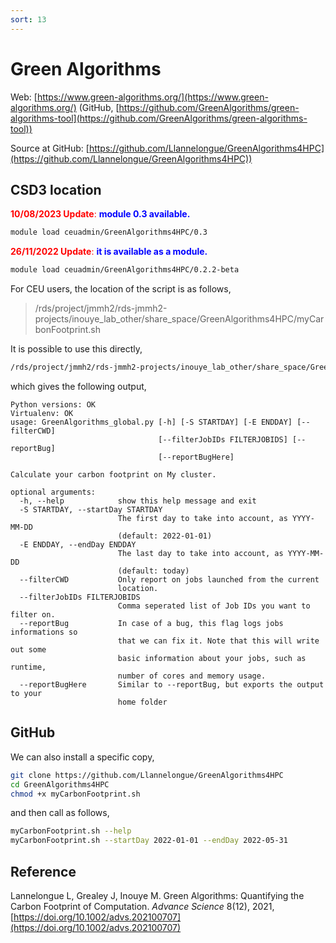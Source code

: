 ```yaml
---
sort: 13
---
```


# Green Algorithms

Web: [https://www.green-algorithms.org/](https://www.green-algorithms.org/) (GitHub, [https://github.com/GreenAlgorithms/green-algorithms-tool](https://github.com/GreenAlgorithms/green-algorithms-tool))

Source at GitHub: [https://github.com/Llannelongue/GreenAlgorithms4HPC](https://github.com/Llannelongue/GreenAlgorithms4HPC))

## CSD3 location

<font color="red"><b>10/08/2023 Update</b>: </font><font color="blue"><b> module 0.3 available.</b></font>

```bash
module load ceuadmin/GreenAlgorithms4HPC/0.3
```

<font color="red"><b>26/11/2022 Update</b>: </font><font color="blue"><b> it is available as a module.</b></font>

```bash
module load ceuadmin/GreenAlgorithms4HPC/0.2.2-beta
```

For CEU users, the location of the script is as follows,

> /rds/project/jmmh2/rds-jmmh2-projects/inouye_lab_other/share_space/GreenAlgorithms4HPC/myCarbonFootprint.sh

It is possible to use this directly,

```bash
/rds/project/jmmh2/rds-jmmh2-projects/inouye_lab_other/share_space/GreenAlgorithms4HPC/myCarbonFootprint.sh --help
```

which gives the following output,

```
Python versions: OK
Virtualenv: OK
usage: GreenAlgorithms_global.py [-h] [-S STARTDAY] [-E ENDDAY] [--filterCWD]
                                 [--filterJobIDs FILTERJOBIDS] [--reportBug]
                                 [--reportBugHere]

Calculate your carbon footprint on My cluster.

optional arguments:
  -h, --help            show this help message and exit
  -S STARTDAY, --startDay STARTDAY
                        The first day to take into account, as YYYY-MM-DD
                        (default: 2022-01-01)
  -E ENDDAY, --endDay ENDDAY
                        The last day to take into account, as YYYY-MM-DD
                        (default: today)
  --filterCWD           Only report on jobs launched from the current
                        location.
  --filterJobIDs FILTERJOBIDS
                        Comma seperated list of Job IDs you want to filter on.
  --reportBug           In case of a bug, this flag logs jobs informations so
                        that we can fix it. Note that this will write out some
                        basic information about your jobs, such as runtime,
                        number of cores and memory usage.
  --reportBugHere       Similar to --reportBug, but exports the output to your
                        home folder
```

## GitHub

We can also install a specific copy,

```bash
git clone https://github.com/Llannelongue/GreenAlgorithms4HPC
cd GreenAlgorithms4HPC
chmod +x myCarbonFootprint.sh
```

and then call as follows,

```bash
myCarbonFootprint.sh --help
myCarbonFootprint.sh --startDay 2022-01-01 --endDay 2022-05-31
```

## Reference

Lannelongue L, Grealey J, Inouye M. Green Algorithms: Quantifying the Carbon Footprint of Computation. _Advance Science_ 8(12), 2021,
[https://doi.org/10.1002/advs.202100707](https://doi.org/10.1002/advs.202100707)

